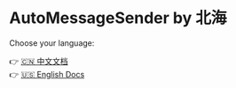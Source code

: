 # AutoMessageSender by 北海

Choose your language:

👉 [🇨🇳 中文文档](./README/README.zh.md)  
👉 [🇺🇸 English Docs](./README/README.en.md)
